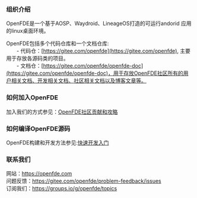 ### 组织介绍

OpenFDE是一个基于AOSP、Waydroid、LineageOS打造的可运行andorid 应用的linux桌面环境。

OpenFDE包括多个代码仓库和一个文档仓库: </br>
    &emsp;&emsp;- 代码仓：[https://gitee.com/openfde](https://gitee.com/openfde), 主要用于存放各源码类的项目。</br>
    &emsp;&emsp;- 文档仓：[https://gitee.com/openfde/openfde-doc](https://gitee.com/openfde/openfde-doc)，用于存放OpenFDE社区所有的用户相关文档、开发相关文档、社区相关文档以及博客文章等。

### 如何加入OpenFDE

加入我们的方式参见：[OpenFDE社区贡献和攻略](https://docs.openfde.com/zh-CN/docs/community/contribution-strategy)

### 如何编译OpenFDE源码

OpenFDE构建和开发方法参见:[快速开发入门](https://docs.openfde.com/zh-CN/docs/developer/Quick-Start)

### 联系我们

网站：https://openfde.com </br>
问题反馈：https://gitee.com/openfde/problem-feedback/issues </br>
订阅我们：https://groups.io/g/openfde/topics
